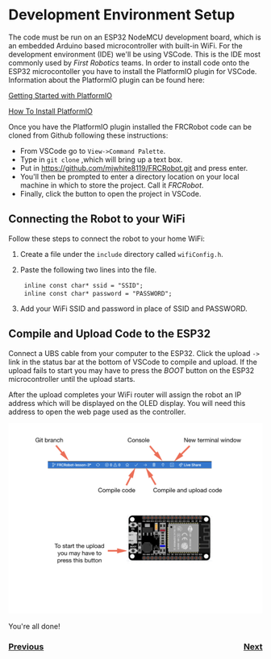 # <a name="ide"></a>Development Environment Setup
The code must be run on an ESP32 NodeMCU development board, which is an embedded Arduino based microcontroller with built-in WiFi.  For the development environment (IDE) we'll be using VSCode.  This is the IDE most commonly used by <i>First Robotics</i> teams.  In order to install code onto the ESP32 microcontoller you have to install the PlatformIO plugin for VSCode. Information about the PlatformIO plugin can be found here:

[Getting Started with PlatformIO](https://dronebotworkshop.com/platformio/)

[How To Install PlatformIO ](https://www.youtube.com/watch?v=5edPOlQQKmo)

Once you have the PlatformIO plugin installed the FRCRobot code can be cloned from Github following these instructions:
- From VSCode go to `View->Command Palette`.
- Type in `git clone` ,which will bring up a text box.
- Put in https://github.com/mjwhite8119/FRCRobot.git and press enter.
- You'll then be prompted to enter a directory location on your local machine in which to store the project.  Call it <i>FRCRobot</i>.
- Finally, click the button to open the project in VSCode.

## Connecting the Robot to your WiFi
Follow these steps to connect the robot to your home WiFi:

1. Create a file under the `include` directory called `wifiConfig.h`.
2. Paste the following two lines into the file.

        inline const char* ssid = "SSID";
        inline const char* password = "PASSWORD";

3. Add your WiFi SSID and password in place of SSID and PASSWORD.

## Compile and Upload Code to the ESP32
Connect a UBS cable from your computer to the ESP32.  Click the upload `->` link in the status bar at the bottom of VSCode to compile and upload. If the upload fails to start you may have to press the <i>BOOT</i> button on the ESP32 microcontroller until the upload starts.

After the upload completes your WiFi router will assign the robot an IP address which will be displayed on the OLED display.  You will need this address to open the web page used as the controller. 

![Task Bar](../images/FRCRobot/FRCRobot.009.jpeg)

You're all done! 

<h3><span style="float:left">
<a href="trainingRobot">Previous</a></span>
<span style="float:right">
<a href="bom">Next</a></span></h3>